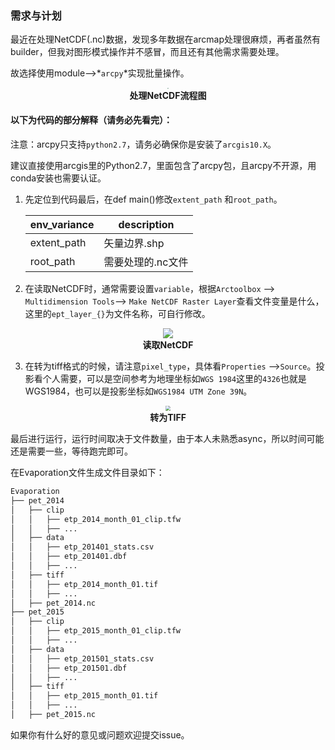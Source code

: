 ### 需求与计划

最近在处理NetCDF(.nc)数据，发现多年数据在arcmap处理很麻烦，再者虽然有builder，但我对图形模式操作并不感冒，而且还有其他需求需要处理。

故选择使用module-->*`arcpy`*实现批量操作。

<p align="center"><img src="https://cdn.jsdelivr.net/gh/Rpower666/pic@main/20250509%2F1638_%E5%A4%84%E7%90%86%E6%B5%81%E7%A8%8B%E5%9B%BE.png" style="zoom:10%;" /><br /><strong>处理NetCDF流程图</strong></p>

#### 以下为代码的部分解释（请务必先看完）：

注意：arcpy只支持`python2.7`，请务必确保你是安装了`arcgis10.X`。

建议直接使用arcgis里的Python2.7，里面包含了arcpy包，且arcpy不开源，用conda安装也需要认证。



1. 先定位到代码最后，在def main()修改`extent_path` 和`root_path`。

   | env_variance | description       |
   | ------------ | ----------------- |
   | extent_path  | 矢量边界.shp      |
   | root_path    | 需要处理的.nc文件 |

   

1. 在读取NetCDF时，通常需要设置`variable`，根据`Arctoolbox` --> `Multidimension Tools`--> `Make NetCDF Raster Layer`查看文件变量是什么，这里的`ept_layer_{}`为文件名称，可自行修改。
<p align="center"><img src="https://cdn.jsdelivr.net/gh/Rpower666/pic@main/20250509%2F1410_20250509141025375.png" style="zoom:100%;" /><br /><strong>读取NetCDF</strong></p>

3. 在转为tiff格式的时候，请注意`pixel_type`，具体看`Properties` -->`Source`。投影看个人需要，可以是空间参考为地理坐标如`WGS 1984`这里的`4326`也就是WGS1984，也可以是投影坐标如`WGS1984 UTM Zone 39N`。

<p align="center"><img src="https://cdn.jsdelivr.net/gh/Rpower666/pic@main/20250509%2F1419_20250509141905928.png" style="zoom:50%;" /><br /><strong>转为TIFF</strong>

最后进行运行，运行时间取决于文件数量，由于本人未熟悉async，所以时间可能还是需要一些，等待跑完即可。

在Evaporation文件生成文件目录如下：

```python
Evaporation
├── pet_2014
│   ├── clip
│   │   ├── etp_2014_month_01_clip.tfw
│   │   ├── ...
│   ├── data
│   │   ├── etp_201401_stats.csv
│   │   ├── etp_201401.dbf
│   │   ├── ...
│   ├── tiff
│   │   ├── etp_2014_month_01.tif
│   │   ├── ...
│   ├── pet_2014.nc
├── pet_2015
│   ├── clip
│   │   ├── etp_2015_month_01_clip.tfw
│   │   ├── ...
│   ├── data
│   │   ├── etp_201501_stats.csv
│   │   ├── etp_201501.dbf
│   │   ├── ...
│   ├── tiff
│   │   ├── etp_2015_month_01.tif
│   │   ├── ...
│   ├── pet_2015.nc
```



如果你有什么好的意见或问题欢迎提交issue。
